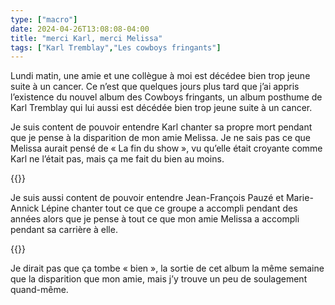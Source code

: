 ```yaml
---
type: ["macro"]
date: 2024-04-26T13:08:08-04:00
title: "merci Karl, merci Melissa"
tags: ["Karl Tremblay","Les cowboys fringants"]
---
```

Lundi matin, une amie et une collègue à moi est décédee bien trop jeune suite à un cancer. Ce n’est que quelques jours plus tard que j’ai appris l’existence du nouvel album des Cowboys fringants, un album posthume de Karl Tremblay qui lui aussi est décédée bien trop jeune suite à un cancer.

Je suis content de pouvoir entendre Karl chanter sa propre mort pendant que je pense à la disparition de mon amie Melissa. Je ne sais pas ce que Melissa aurait pensé de « La fin du show », vu qu’elle était croyante comme Karl ne l’était pas, mais ça me fait du bien au moins. 

{{<youtube id="eoNTblEQtf4">}}

Je suis aussi content de pouvoir entendre Jean-François Pauzé et Marie-Annick Lépine chanter tout ce que ce groupe a accompli pendant des années alors que je pense à tout ce que mon amie Melissa a accompli pendant sa carrière à elle. 

{{<youtube id="0BpSJK80k2Q">}}

Je dirait pas que ça tombe « bien », la sortie de cet album la même semaine que la disparition que mon amie, mais j’y trouve un peu de soulagement quand-même.

